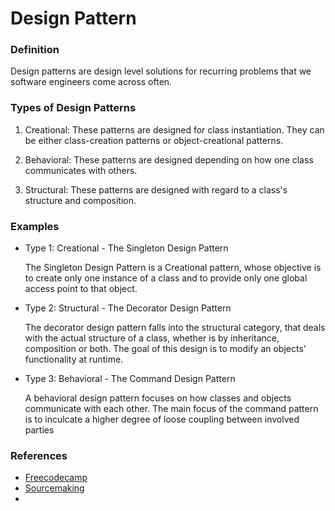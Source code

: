 # Design Pattern

### Definition

Design patterns are design level solutions for recurring problems that we software engineers come across often.

### Types of Design Patterns

1. Creational: These patterns are designed for class instantiation. They can be either class-creation patterns or object-creational patterns.

2. Behavioral: These patterns are designed depending on how one class communicates with others. 

3. Structural: These patterns are designed with regard to a class's structure and composition. 

### Examples
- Type 1: Creational - The Singleton Design Pattern

    The Singleton Design Pattern is a Creational pattern, whose objective is to create only one instance of a class and to provide only one global access point to that object. 

- Type 2: Structural - The Decorator Design Pattern

    The decorator design pattern falls into the structural category, that deals with the actual structure of a class, whether is by inheritance, composition or both. The goal of this design is to modify an objects’ functionality at runtime. 

- Type 3: Behavioral - The Command Design Pattern

    A behavioral design pattern focuses on how classes and objects communicate with each other. The main focus of the command pattern is to inculcate a higher degree of loose coupling between involved parties



### References
- [Freecodecamp](https://www.freecodecamp.org/news/the-basic-design-patterns-all-developers-need-to-know/)
- [Sourcemaking](https://sourcemaking.com/design_patterns)
- 
